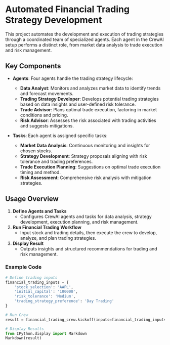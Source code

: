 
# Automated Financial Trading Strategy Development

This project automates the development and execution of trading strategies through a coordinated team of specialized agents. Each agent in the CrewAI setup performs a distinct role, from market data analysis to trade execution and risk management.

## Key Components

- **Agents**: Four agents handle the trading strategy lifecycle:
  - **Data Analyst**: Monitors and analyzes market data to identify trends and forecast movements.
  - **Trading Strategy Developer**: Develops potential trading strategies based on data insights and user-defined risk tolerance.
  - **Trade Advisor**: Plans optimal trade execution, factoring in market conditions and pricing.
  - **Risk Advisor**: Assesses the risk associated with trading activities and suggests mitigations.

- **Tasks**: Each agent is assigned specific tasks:
  - **Market Data Analysis**: Continuous monitoring and insights for chosen stocks.
  - **Strategy Development**: Strategy proposals aligning with risk tolerance and trading preferences.
  - **Trade Execution Planning**: Suggestions on optimal trade execution timing and method.
  - **Risk Assessment**: Comprehensive risk analysis with mitigation strategies.

## Usage Overview

1. **Define Agents and Tasks**
   - Configures CrewAI agents and tasks for data analysis, strategy development, execution planning, and risk management.
2. **Run Financial Trading Workflow**
   - Input stock and trading details, then execute the crew to develop, analyze, and plan trading strategies.
3. **Display Result**
   - Outputs insights and structured recommendations for trading and risk management.

### Example Code

```python
# Define trading inputs
financial_trading_inputs = {
    'stock_selection': 'AAPL',
    'initial_capital': '100000',
    'risk_tolerance': 'Medium',
    'trading_strategy_preference': 'Day Trading'
}

# Run Crew
result = financial_trading_crew.kickoff(inputs=financial_trading_inputs)

# Display Results
from IPython.display import Markdown
Markdown(result)
```

